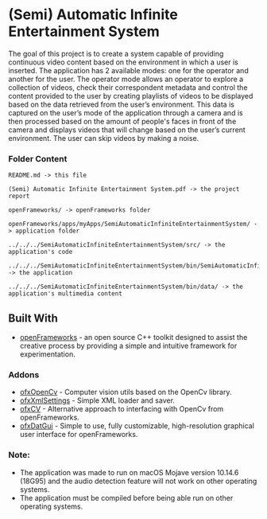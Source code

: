 # (Semi) Automatic Infinite Entertainment System

The goal of this project is to create a system capable of providing continuous video content based on the environment in which a user is inserted. The application has 2 available modes: one for the operator and another for the user. The operator mode allows an operator to explore a collection of videos, check their correspondent metadata and control the content provided to the user by creating playlists of videos to be displayed based on the data retrieved from the user’s environment. This data is captured on the user’s mode of the application through a camera and is then processed based on the amount of people's faces in front of the camera and displays videos that will change based on the user’s current environment. The user can skip videos by making a noise.

### Folder Content
```
README.md -> this file

(Semi) Automatic Infinite Entertainment System.pdf -> the project report

openFrameworks/ -> openFrameworks folder

openFrameworks/apps/myApps/SemiAutomaticInfiniteEntertainmentSystem/ -> application folder

../../../SemiAutomaticInfiniteEntertainmentSystem/src/ -> the application's code

../../../SemiAutomaticInfiniteEntertainmentSystem/bin/SemiAutomaticInfiniteEntertainmentSystem.app -> the application

../../../SemiAutomaticInfiniteEntertainmentSystem/bin/data/ -> the application's multimedia content
```

## Built With

* [openFrameworks](https://openframeworks.cc) - an open source C++ toolkit designed to assist the creative process by providing a simple and intuitive framework for experimentation.
### Addons
* [ofxOpenCv](https://openframeworks.cc/documentation/ofxOpenCv/) - Computer vision utils based on the OpenCv library.
* [ofxXmlSettings](https://openframeworks.cc/documentation/ofxXmlSettings/) - Simple XML loader and saver.
* [ofxCV](https://github.com/kylemcdonald/ofxCv) - Alternative approach to interfacing with OpenCv from openFrameworks.
* [ofxDatGui](https://github.com/braitsch/ofxDatGui) - Simple to use, fully customizable, high-resolution graphical user interface for openFrameworks.

### Note:

* The application was made to run on macOS Mojave version 10.14.6 (18G95) and the audio detection feature will not work on other operating systems.
* The application must be compiled before being able run on other operating systems.
